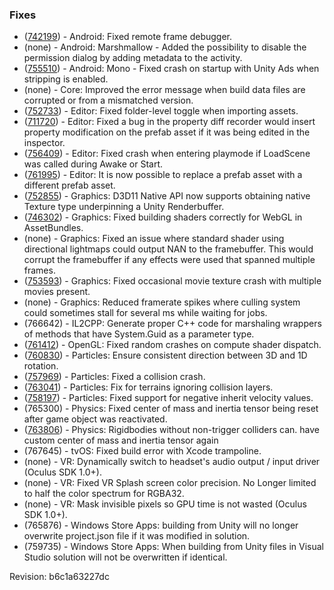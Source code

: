 ### Fixes

*   ([742199](http://issuetracker.unity3d.com/issues/android-remote-frame-debugger-does-not-work-on-android)) - Android: Fixed remote frame debugger.
*   (none) - Android: Marshmallow - Added the possibility to disable the permission dialog by adding metadata to the activity.
*   ([755510](http://issuetracker.unity3d.com/issues/using-unity-ads-and-stripping-crashes-project-on-android)) - Android: Mono - Fixed crash on startup with Unity Ads when stripping is enabled.
*   (none) - Core: Improved the error message when build data files are corrupted or from a mismatched version.
*   ([752733](http://issuetracker.unity3d.com/issues/when-exporting-slash-importing-a-package-you-cant-select-a-folder-checkbox)) - Editor: Fixed folder-level toggle when importing assets.
*   ([711720](http://issuetracker.unity3d.com/issues/prefab-property-changes-are-recorded-in-prefab-files-causing-merge-conflicts)) - Editor: Fixed a bug in the property diff recorder would insert property modification on the prefab asset if it was being edited in the inspector.
*   ([756409](http://issuetracker.unity3d.com/issues/crash-in-application-setupprojectpathwithopenfile-when-playing-scene)) - Editor: Fixed crash when entering playmode if LoadScene was called during Awake or Start.
*   ([761995](http://issuetracker.unity3d.com/issues/cannot-create-prefab-directly-from-model-file)) - Editor: It is now possible to replace a prefab asset with a different prefab asset.
*   ([752855](http://issuetracker.unity3d.com/issues/rendertexture-getnativetextureptr-call-on-antialiased-depth-texture-returns-intptr-dot-zero)) - Graphics: D3D11 Native API now supports obtaining native Texture type underpinning a Unity Renderbuffer.
*   ([746302](http://issuetracker.unity3d.com/issues/surface-standard-shader-artifacts-when-loaded-from-asset-bundle)) - Graphics: Fixed building shaders correctly for WebGL in AssetBundles.
*   (none) - Graphics: Fixed an issue where standard shader using directional lightmaps could output NAN to the framebuffer. This would corrupt the framebuffer if any effects were used that spanned multiple frames.
*   ([753593](http://issuetracker.unity3d.com/issues/movietexture-standalone-build-locks-on-1st-frame-with-osx-and-crashes-on-basevideotexture-updatevideotextures-with-windows)) - Graphics: Fixed occasional movie texture crash with multiple movies present.
*   (none) - Graphics: Reduced framerate spikes where culling system could sometimes stall for several ms while waiting for jobs.
*   (766642) - IL2CPP: Generate proper C++ code for marshaling wrappers of methods that have System.Guid as a parameter type.
*   ([761412](http://issuetracker.unity3d.com/issues/opengles-compute-shaders-crash-at-dispatch-call-on-samsung-s6)) - OpenGL: Fixed random crashes on compute shader dispatch.
*   ([760830](http://issuetracker.unity3d.com/issues/shuriken-separate-axes-makes-particle-rotate-in-opposite-direction)) - Particles: Ensure consistent direction between 3D and 1D rotation.
*   ([757969](http://issuetracker.unity3d.com/issues/particlesystem-2d-collision-breaks-when-particle-velocity-is-zero-or-collision-options-are-zero)) - Particles: Fixed a collision crash.
*   ([763041](http://issuetracker.unity3d.com/issues/worldcollision-layer-of-terrain-object-is-ignored-and-cant-avoid-collisions)) - Particles: Fix for terrains ignoring collision layers.
*   ([758197](http://issuetracker.unity3d.com/issues/shuriken-inherit-velocity-prohibits-negative-value)) - Particles: Fixed support for negative inherit velocity values.
*   (765300) - Physics: Fixed center of mass and inertia tensor being reset after game object was reactivated.
*   ([763806](http://issuetracker.unity3d.com/issues/custom-center-of-mass-and-inertia-tensor-values-cannot-be-set-on-a-rigidbody-without-a-non-trigger-collider)) - Physics: Rigidbodies without non-trigger colliders can. have custom center of mass and inertia tensor again
*   (767645) - tvOS: Fixed build error with Xcode trampoline.
*   (none) - VR: Dynamically switch to headset's audio output / input driver (Oculus SDK 1.0+).
*   (none) - VR: Fixed VR Splash screen color precision. No Longer limited to half the color spectrum for RGBA32.
*   (none) - VR: Mask invisible pixels so GPU time is not wasted (Oculus SDK 1.0+).
*   (765876) - Windows Store Apps: building from Unity will no longer overwrite project.json file if it was modified in solution.
*   (759735) - Windows Store Apps: When building from Unity files in Visual Studio solution will not be overwritten if identical.

Revision: b6c1a63227dc